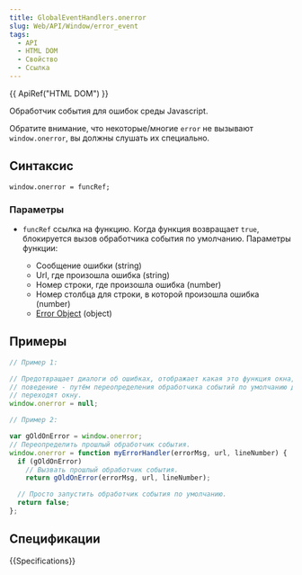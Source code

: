 ```yaml
---
title: GlobalEventHandlers.onerror
slug: Web/API/Window/error_event
tags:
  - API
  - HTML DOM
  - Свойство
  - Ссылка
---
```


{{ ApiRef("HTML DOM") }}

Обработчик события для ошибок среды Javascript.

Обратите внимание, что некоторые/многие `error` не вызывают `window.onerror`, вы должны слушать их специально.

## Синтаксис

```
window.onerror = funcRef;
```

### Параметры

- `funcRef` ссылка на функцию. Когда функция возвращает `true`, блокируется вызов обработчика события по умолчанию. Параметры функции:

  - Сообщение ошибки (string)
  - Url, где произошла ошибка (string)
  - Номер строки, где произошла ошибка (number)
  - Номер столбца для строки, в которой произошла ошибка (number)
  - [Error Object](/ru/docs/Web/JavaScript/Reference/Global_Objects/Error) (object)

## Примеры

```js
// Пример 1:

// Предотвращает диалоги об ошибках, отображает какая это функция окна, это нормальное
// поведение - путём переопределения обработчика событий по умолчанию для событий об ошибках, которые
// переходят окну.
window.onerror = null;

// Пример 2:

var gOldOnError = window.onerror;
// Переопределить прошлый обработчик события.
window.onerror = function myErrorHandler(errorMsg, url, lineNumber) {
  if (gOldOnError)
    // Вызвать прошлый обработчик события.
    return gOldOnError(errorMsg, url, lineNumber);

  // Просто запустить обработчик события по умолчанию.
  return false;
};
```

## Спецификации

{{Specifications}}
